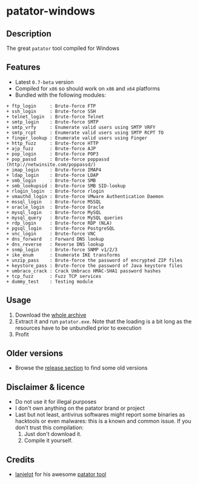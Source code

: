 patator-windows
=================

Description
-----------
The great `patator` tool compiled for Windows


Features
--------
* Latest `0.7-beta` version
* Compiled for `x86` so should work on `x86` and `x64` platforms
* Bundled with the following modules:
```
+ ftp_login     : Brute-force FTP
+ ssh_login     : Brute-force SSH
+ telnet_login  : Brute-force Telnet
+ smtp_login    : Brute-force SMTP
+ smtp_vrfy     : Enumerate valid users using SMTP VRFY
+ smtp_rcpt     : Enumerate valid users using SMTP RCPT TO
+ finger_lookup : Enumerate valid users using Finger
+ http_fuzz     : Brute-force HTTP
+ ajp_fuzz      : Brute-force AJP
+ pop_login     : Brute-force POP3
+ pop_passd     : Brute-force poppassd (http://netwinsite.com/poppassd/)
+ imap_login    : Brute-force IMAP4
+ ldap_login    : Brute-force LDAP
+ smb_login     : Brute-force SMB
+ smb_lookupsid : Brute-force SMB SID-lookup
+ rlogin_login  : Brute-force rlogin
+ vmauthd_login : Brute-force VMware Authentication Daemon
+ mssql_login   : Brute-force MSSQL
+ oracle_login  : Brute-force Oracle
+ mysql_login   : Brute-force MySQL
+ mysql_query   : Brute-force MySQL queries
+ rdp_login     : Brute-force RDP (NLA)
+ pgsql_login   : Brute-force PostgreSQL
+ vnc_login     : Brute-force VNC
+ dns_forward   : Forward DNS lookup
+ dns_reverse   : Reverse DNS lookup
+ snmp_login    : Brute-force SNMP v1/2/3
+ ike_enum      : Enumerate IKE transforms
+ unzip_pass    : Brute-force the password of encrypted ZIP files
+ keystore_pass : Brute-force the password of Java keystore files
+ umbraco_crack : Crack Umbraco HMAC-SHA1 password hashes
+ tcp_fuzz      : Fuzz TCP services
+ dummy_test    : Testing module
```


Usage
-----
1. Download the [whole archive](https://github.com/maaaaz/patator-windows/archive/master.zip)
2. Extract it and run `patator.exe`. Note that the loading is a bit long as the resources have to be unbundled prior to execution
3. Profit


Older versions
--------------
* Browse the [release section](https://github.com/maaaaz/patator-windows/releases) to find some old versions


Disclaimer & licence 
---------------------
* Do not use it for illegal purposes
* I don't own anything on the patator brand or project
* Last but not least, antivirus softwares might report some binaries as hacktools or even malwares: this is a known and common issue. If you don't trust this compilation: 
  1. Just don't download it.
  2. Compile it yourself.


Credits
-------
* [lanjelot](https://github.com/lanjelot) for his awesome [patator tool](https://github.com/lanjelot/patator)